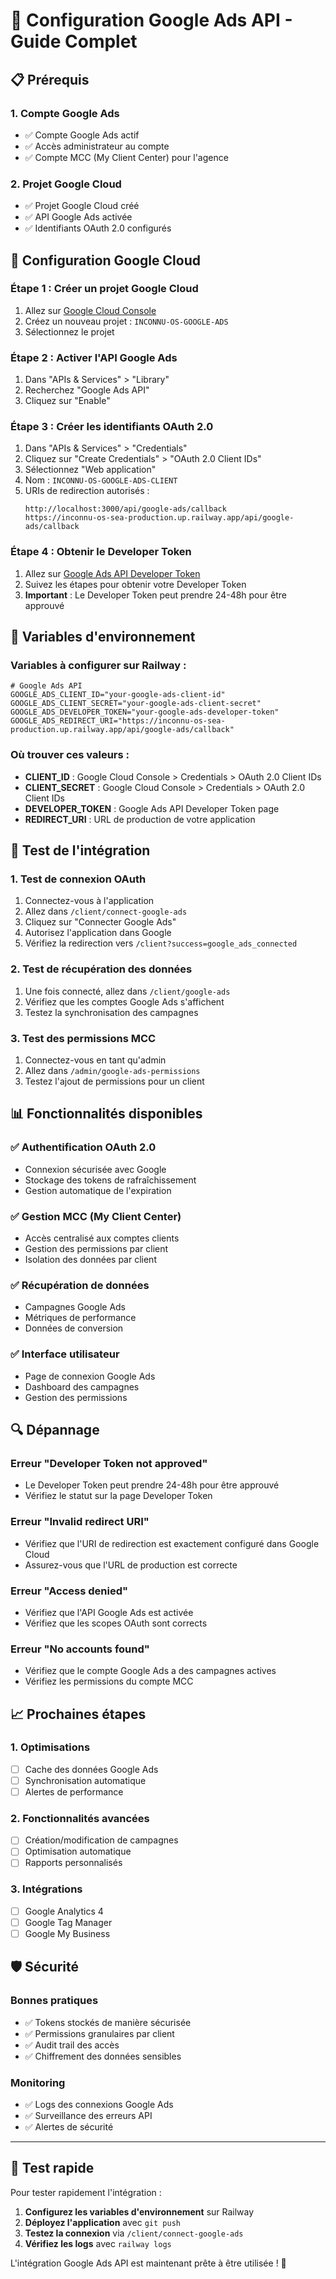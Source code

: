 # 🎯 Configuration Google Ads API - Guide Complet

## 📋 Prérequis

### 1. Compte Google Ads
- ✅ Compte Google Ads actif
- ✅ Accès administrateur au compte
- ✅ Compte MCC (My Client Center) pour l'agence

### 2. Projet Google Cloud
- ✅ Projet Google Cloud créé
- ✅ API Google Ads activée
- ✅ Identifiants OAuth 2.0 configurés

## 🔧 Configuration Google Cloud

### Étape 1 : Créer un projet Google Cloud
1. Allez sur [Google Cloud Console](https://console.cloud.google.com/)
2. Créez un nouveau projet : `INCONNU-OS-GOOGLE-ADS`
3. Sélectionnez le projet

### Étape 2 : Activer l'API Google Ads
1. Dans "APIs & Services" > "Library"
2. Recherchez "Google Ads API"
3. Cliquez sur "Enable"

### Étape 3 : Créer les identifiants OAuth 2.0
1. Dans "APIs & Services" > "Credentials"
2. Cliquez sur "Create Credentials" > "OAuth 2.0 Client IDs"
3. Sélectionnez "Web application"
4. Nom : `INCONNU-OS-GOOGLE-ADS-CLIENT`
5. URIs de redirection autorisés :
   ```
   http://localhost:3000/api/google-ads/callback
   https://inconnu-os-sea-production.up.railway.app/api/google-ads/callback
   ```

### Étape 4 : Obtenir le Developer Token
1. Allez sur [Google Ads API Developer Token](https://developers.google.com/google-ads/api/docs/first-call/dev-token)
2. Suivez les étapes pour obtenir votre Developer Token
3. **Important** : Le Developer Token peut prendre 24-48h pour être approuvé

## 🔑 Variables d'environnement

### Variables à configurer sur Railway :

```env
# Google Ads API
GOOGLE_ADS_CLIENT_ID="your-google-ads-client-id"
GOOGLE_ADS_CLIENT_SECRET="your-google-ads-client-secret"
GOOGLE_ADS_DEVELOPER_TOKEN="your-google-ads-developer-token"
GOOGLE_ADS_REDIRECT_URI="https://inconnu-os-sea-production.up.railway.app/api/google-ads/callback"
```

### Où trouver ces valeurs :
- **CLIENT_ID** : Google Cloud Console > Credentials > OAuth 2.0 Client IDs
- **CLIENT_SECRET** : Google Cloud Console > Credentials > OAuth 2.0 Client IDs
- **DEVELOPER_TOKEN** : Google Ads API Developer Token page
- **REDIRECT_URI** : URL de production de votre application

## 🚀 Test de l'intégration

### 1. Test de connexion OAuth
1. Connectez-vous à l'application
2. Allez dans `/client/connect-google-ads`
3. Cliquez sur "Connecter Google Ads"
4. Autorisez l'application dans Google
5. Vérifiez la redirection vers `/client?success=google_ads_connected`

### 2. Test de récupération des données
1. Une fois connecté, allez dans `/client/google-ads`
2. Vérifiez que les comptes Google Ads s'affichent
3. Testez la synchronisation des campagnes

### 3. Test des permissions MCC
1. Connectez-vous en tant qu'admin
2. Allez dans `/admin/google-ads-permissions`
3. Testez l'ajout de permissions pour un client

## 📊 Fonctionnalités disponibles

### ✅ Authentification OAuth 2.0
- Connexion sécurisée avec Google
- Stockage des tokens de rafraîchissement
- Gestion automatique de l'expiration

### ✅ Gestion MCC (My Client Center)
- Accès centralisé aux comptes clients
- Gestion des permissions par client
- Isolation des données par client

### ✅ Récupération de données
- Campagnes Google Ads
- Métriques de performance
- Données de conversion

### ✅ Interface utilisateur
- Page de connexion Google Ads
- Dashboard des campagnes
- Gestion des permissions

## 🔍 Dépannage

### Erreur "Developer Token not approved"
- Le Developer Token peut prendre 24-48h pour être approuvé
- Vérifiez le statut sur la page Developer Token

### Erreur "Invalid redirect URI"
- Vérifiez que l'URI de redirection est exactement configuré dans Google Cloud
- Assurez-vous que l'URL de production est correcte

### Erreur "Access denied"
- Vérifiez que l'API Google Ads est activée
- Vérifiez que les scopes OAuth sont corrects

### Erreur "No accounts found"
- Vérifiez que le compte Google Ads a des campagnes actives
- Vérifiez les permissions du compte MCC

## 📈 Prochaines étapes

### 1. Optimisations
- [ ] Cache des données Google Ads
- [ ] Synchronisation automatique
- [ ] Alertes de performance

### 2. Fonctionnalités avancées
- [ ] Création/modification de campagnes
- [ ] Optimisation automatique
- [ ] Rapports personnalisés

### 3. Intégrations
- [ ] Google Analytics 4
- [ ] Google Tag Manager
- [ ] Google My Business

## 🛡️ Sécurité

### Bonnes pratiques
- ✅ Tokens stockés de manière sécurisée
- ✅ Permissions granulaires par client
- ✅ Audit trail des accès
- ✅ Chiffrement des données sensibles

### Monitoring
- ✅ Logs des connexions Google Ads
- ✅ Surveillance des erreurs API
- ✅ Alertes de sécurité

---

## 🎯 Test rapide

Pour tester rapidement l'intégration :

1. **Configurez les variables d'environnement** sur Railway
2. **Déployez l'application** avec `git push`
3. **Testez la connexion** via `/client/connect-google-ads`
4. **Vérifiez les logs** avec `railway logs`

L'intégration Google Ads API est maintenant prête à être utilisée ! 🚀 